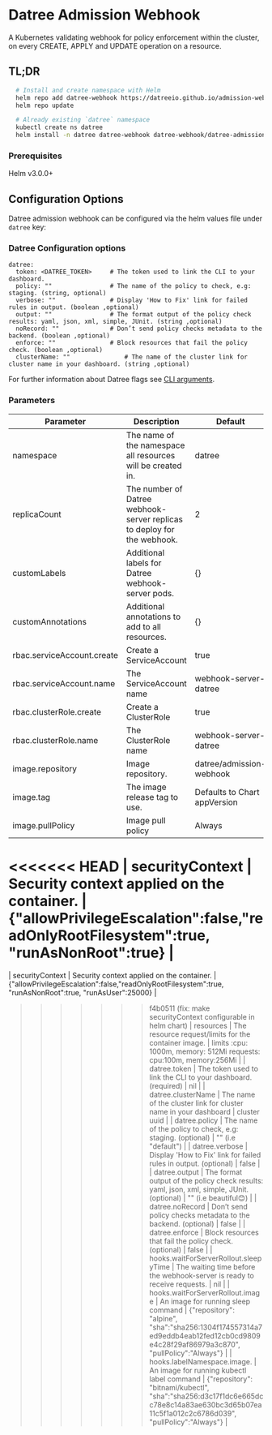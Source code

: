 # Datree Admission Webhook

A Kubernetes validating webhook for policy enforcement within the cluster, on every CREATE, APPLY and UPDATE operation
on a resource.

## TL;DR

```bash
  # Install and create namespace with Helm
  helm repo add datree-webhook https://datreeio.github.io/admission-webhook-datree/
  helm repo update

  # Already existing `datree` namespace
  kubectl create ns datree
  helm install -n datree datree-webhook datree-webhook/datree-admission-webhook --set datree.token=<DATREE_TOKEN>
```

### Prerequisites

Helm v3.0.0+

## Configuration Options

Datree admission webhook can be configured via the helm values file under `datree` key:

### Datree Configuration options

```
datree:
  token: <DATREE_TOKEN>     # The token used to link the CLI to your dashboard.
  policy: ""                # The name of the policy to check, e.g: staging. (string, optional)
  verbose: ""               # Display 'How to Fix' link for failed rules in output. (boolean ,optional)
  output: ""                # The format output of the policy check results: yaml, json, xml, simple, JUnit. (string ,optional)
  noRecord: ""              # Don’t send policy checks metadata to the backend. (boolean ,optional)
  enforce: ""               # Block resources that fail the policy check. (boolean ,optional)
  clusterName: ""               # The name of the cluster link for cluster name in your dashboard. (string ,optional)
```

For further information about Datree flags see [CLI arguments](https://hub.datree.io/setup/cli-arguments).

### Parameters

| Parameter                             | Description                                                                               | Default                                                                                                                                  |
| ------------------------------------- | ----------------------------------------------------------------------------------------- | ---------------------------------------------------------------------------------------------------------------------------------------- |
| namespace                             | The name of the namespace all resources will be created in.                               | datree                                                                                                                                   |
| replicaCount                          | The number of Datree webhook-server replicas to deploy for the webhook.                   | 2                                                                                                                                        |
| customLabels                          | Additional labels for Datree webhook-server pods.                                         | {}                                                                                                                                       |
| customAnnotations                     | Additional annotations to add to all resources.                                           | {}                                                                                                                                       |
| rbac.serviceAccount.create            | Create a ServiceAccount                                                                   | true                                                                                                                                     |
| rbac.serviceAccount.name              | The ServiceAccount name                                                                   | webhook-server-datree                                                                                                                    |
| rbac.clusterRole.create               | Create a ClusterRole                                                                      | true                                                                                                                                     |
| rbac.clusterRole.name                 | The ClusterRole name                                                                      | webhook-server-datree                                                                                                                    |
| image.repository                      | Image repository.                                                                         | datree/admission-webhook                                                                                                                 |
| image.tag                             | The image release tag to use.                                                             | Defaults to Chart appVersion                                                                                                             |
| image.pullPolicy                      | Image pull policy                                                                         | Always                                                                                                                                   |
<<<<<<< HEAD
| securityContext                       | Security context applied on the container.                                                | {"allowPrivilegeEscalation":false,"readOnlyRootFilesystem":true, "runAsNonRoot":true}                                   |
=======
| securityContext                       | Security context applied on the container.                                                | {"allowPrivilegeEscalation":false,"readOnlyRootFilesystem":true, "runAsNonRoot":true, "runAsUser":25000}                                   |
>>>>>>> f4b0511 (fix: make securityContext configurable in helm chart)
| resources                             | The resource request/limits for the container image.                                      | limits :cpu: 1000m, memory: 512Mi requests: cpu:100m, memory:256Mi                                                                       |
| datree.token                          | The token used to link the CLI to your dashboard. (required)                              | nil                                                                                                                                      |
| datree.clusterName                        | The name of the cluster link for cluster name in your dashboard                           | cluster uuid                                                                                                                             |
| datree.policy                         | The name of the policy to check, e.g: staging. (optional)                                 | "" (i.e "default")                                                                                                                       |
| datree.verbose                        | Display 'How to Fix' link for failed rules in output. (optional)                          | false                                                                                                                                    |
| datree.output                         | The format output of the policy check results: yaml, json, xml, simple, JUnit. (optional) | "" (i.e beautiful😊)                                                                                                                     |
| datree.noRecord                       | Don’t send policy checks metadata to the backend. (optional)                              | false                                                                                                                                    |
| datree.enforce                        | Block resources that fail the policy check. (optional)                                    | false                                                                                                                                    |
| hooks.waitForServerRollout.sleepyTime | The waiting time before the webhook-server is ready to receive requests.                  | nil                                                                                                                                      |
| hooks.waitForServerRollout.image      | An image for running sleep command                                                        | {"repository": "alpine", "sha":"sha256:1304f174557314a7ed9eddb4eab12fed12cb0cd9809e4c28f29af86979a3c870", "pullPolicy":"Always"}         |
| hooks.labelNamespace.image.           | An image for running kubectl label command                                                | {"repository": "bitnami/kubectl", "sha":"sha256:d3c17f1dc6e665dcc78e8c14a83ae630bc3d65b07ea11c5f1a012c2c6786d039", "pullPolicy":"Always"} |
